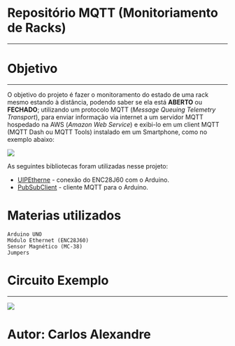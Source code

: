 # Repositório MQTT (Monitoriamento de Racks)
---
# Objetivo
---
O objetivo do projeto é fazer o monitoramento do estado de uma rack mesmo estando à distância, podendo saber se ela está **ABERTO** ou **FECHADO**; utilizando um protocolo MQTT (*Message* *Queuing* *Telemetry* *Transport*), para enviar informação via internet a um servidor MQTT hospedado na AWS (*Amazon* *Web* *Service*) e exibi-lo em um client MQTT (MQTT Dash ou MQTT Tools) instalado em um Smartphone, como no exemplo abaixo:

![](https://camo.githubusercontent.com/7beef2d4780d87a603d7de49b2da0467c8537dff96575b628a04bd4010ebb1cc/68747470733a2f2f692e696d6775722e636f6d2f4d576870586b562e706e67)

As seguintes bibliotecas foram utilizadas nesse projeto:
* [UIPEtherne](https://github.com/UIPEthernet/UIPEthernet) - conexão do ENC28J60 com o Arduino.
* [PubSubClient](https://github.com/knolleary/pubsubclient) - cliente MQTT para o Arduino.
# Materias utilizados
```
Arduino UNO
Módulo Ethernet (ENC28J60)
Sensor Magnético (MC-38)
Jumpers
```
# Circuito Exemplo
---
![](https://camo.githubusercontent.com/ad1da211b35b60b23fb095a64e76dc6504d0c3229e853bd82a69a4d5d27bbb88/68747470733a2f2f692e696d6775722e636f6d2f594947477453472e706e67)

# Autor: Carlos Alexandre
